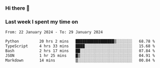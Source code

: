 ### Hi there 👋

### Last week I spent my time on
<!--START_SECTION:waka-->

```txt
From: 22 January 2024 - To: 29 January 2024

Python         20 hrs 2 mins   █████████████████▒░░░░░░░   68.78 %
TypeScript     4 hrs 33 mins   ████░░░░░░░░░░░░░░░░░░░░░   15.68 %
Bash           2 hrs 17 mins   ██░░░░░░░░░░░░░░░░░░░░░░░   07.84 %
JSON           1 hr 25 mins    █▒░░░░░░░░░░░░░░░░░░░░░░░   04.91 %
Markdown       14 mins         ▒░░░░░░░░░░░░░░░░░░░░░░░░   00.84 %
```

<!--END_SECTION:waka-->


<!--
**bo233/bo233** is a ✨ _special_ ✨ repository because its `README.md` (this file) appears on your GitHub profile.

Here are some ideas to get you started:

- 🔭 I’m currently working on ...
- 🌱 I’m currently learning ...
- 👯 I’m looking to collaborate on ...
- 🤔 I’m looking for help with ...
- 💬 Ask me about ...
- 📫 How to reach me: ...
- 😄 Pronouns: ...
- ⚡ Fun fact: ...
-->
